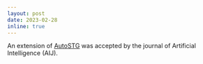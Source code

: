 ```yaml
---
layout: post
date: 2023-02-28
inline: true
---
```

An extension of [AutoSTG](https://dl.acm.org/doi/10.1145/3442381.3449816) was accepted by the journal of Artificial Intelligence (AIJ).